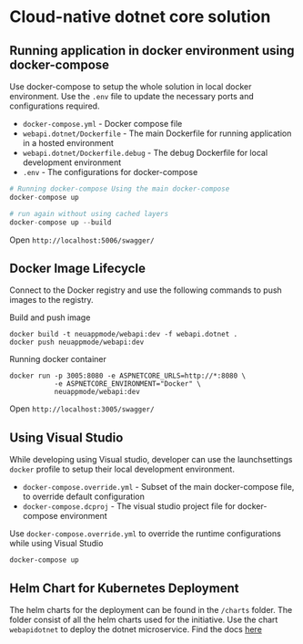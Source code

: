 # Cloud-native dotnet core solution

## Running application in docker environment using docker-compose

Use docker-compose to setup the whole solution in local docker environment. Use the `.env` file to update the necessary ports and configurations required.

- `docker-compose.yml` - Docker compose file 
- `webapi.dotnet/Dockerfile` - The main Dockerfile for running application in a hosted environment
- `webapi.dotnet/Dockerfile.debug` - The debug Dockerfile for local development environment
- `.env` - The configurations for docker-compose 

```s
# Running docker-compose Using the main docker-compose
docker-compose up

# run again without using cached layers
docker-compose up --build
```

Open `http://localhost:5006/swagger/`

## Docker Image Lifecycle

Connect to the Docker registry and use the following commands to push images to the registry. 

Build and push image

```
docker build -t neuappmode/webapi:dev -f webapi.dotnet .
docker push neuappmode/webapi:dev
```

Running docker container
```
docker run -p 3005:8080 -e ASPNETCORE_URLS=http://*:8080 \
           -e ASPNETCORE_ENVIRONMENT="Docker" \
           neuappmode/webapi:dev
```

Open `http://localhost:3005/swagger/`


## Using Visual Studio

While developing using Visual studio, developer can use the launchsettings `docker` profile to setup their local development environment.

- `docker-compose.override.yml` - Subset of the main docker-compose file, to override default configuration
- `docker-compose.dcproj` - The visual studio project file for docker-compose environment

Use `docker-compose.override.yml` to override the runtime configurations while using Visual Studio

```
docker-compose up
```

## Helm Chart for Kubernetes Deployment

The helm charts for the deployment can be found in the `/charts` folder. The folder consist of all the helm charts used for the initiative. Use the chart `webapidotnet` to deploy the dotnet microservice. Find the docs [here](../../charts/webapidotnet/README.md)
